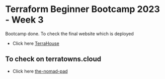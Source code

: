 # Terraform Beginner Bootcamp 2023 - Week 3

Bootcamp done. To check the final website which is deployed 
- Click here [TerraHouse](https://d2h3xowvx6u65g.cloudfront.net/)

## To check on terratowns.cloud 
  - Click here [the-nomad-pad](https://terratowns.cloud/h/ae780933-eaa9-454a-b007-c6c1e6cfbcc6)
